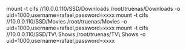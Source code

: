 mount -t cifs //10.0.0.110/SSD/Downloads /root/truenas/Downloads -o uid=1000,username=rafael,password=xxxx
mount -t cifs //10.0.0.110/SSD/Movies /root/truenas/Movies -o uid=1000,username=rafael,password=xxxx
mount -t cifs //10.0.0.110/SSD/TV\ Shows /root/truenas/TV\ Shows -o uid=1000,username=rafael,password=xxxx